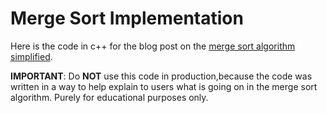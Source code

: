 # Merge Sort Implementation

Here is the code in c++ for the blog post on the <a href="http://www.thecodingdelight.com/merge-sort-algorithm-tutorial/">merge sort algorithm simplified</a>. 

**IMPORTANT**: Do **NOT** use this code in production,because the code was written in a way to help explain to users what is going on in the merge sort algorithm.
Purely for educational purposes only.
